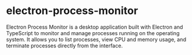 # electron-process-monitor
Electron Process Monitor is a desktop application built with Electron and TypeScript to monitor and manage processes running on the operating system. It allows you to list processes, view CPU and memory usage, and terminate processes directly from the interface.
